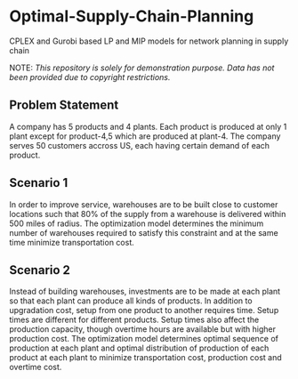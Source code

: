 # Optimal-Supply-Chain-Planning
CPLEX and Gurobi based LP and MIP models for network planning in supply chain

NOTE: *This repository is solely for demonstration purpose. Data has not been provided due to copyright restrictions.*

## Problem Statement
A company has 5 products and 4 plants. Each product is produced at only 1 plant except for product-4,5 which are produced at plant-4. The company serves 50 customers accross US, each having certain demand of each product.

## Scenario 1
In order to improve service, warehouses are to be built close to customer locations such that 80% of the supply from a warehouse is delivered within 500 miles of radius. The optimization model determines the minimum number of warehouses required to satisfy this constraint and at the same time minimize transportation cost.

## Scenario 2
Instead of building warehouses, investments are to be made at each plant so that each plant can produce all kinds of products. In addition to upgradation cost, setup from one product to another requires time. Setup times are different for different products. Setup times also affect the production capacity, though overtime hours are available but with higher production cost. The optimization model determines optimal sequence of production at each plant and optimal distribution of production of each product at each plant to minimize transportation cost, production cost and overtime cost. 
